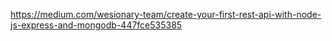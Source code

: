 https://medium.com/wesionary-team/create-your-first-rest-api-with-node-js-express-and-mongodb-447fce535385